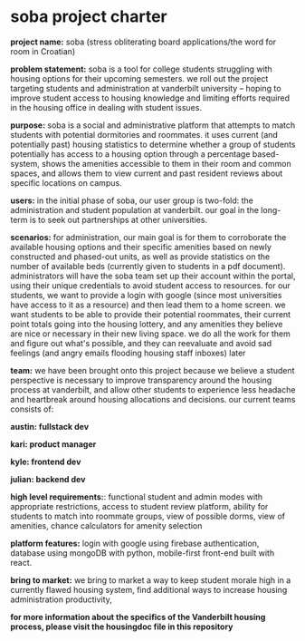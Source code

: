 # soba project charter

**project name:** soba (stress obliterating board applications/the word for room in Croatian)

**problem statement:** soba is a tool for college students struggling with housing options for their upcoming semesters. we roll out the project targeting students and administration at vanderbilt university – hoping to improve student access to housing knowledge and limiting efforts required in the housing office in dealing with student issues. 

**purpose:** soba is a social and administrative platform that attempts to match students with potential dormitories and roommates. it uses current (and potentially past) housing statistics to determine whether a group of students potentially has access to a housing option through a percentage based-system, shows the amenities accessible to them in their room and common spaces, and allows them to view current and past resident reviews about specific locations on campus. 

**users:** in the initial phase of soba, our user group is two-fold: the administration and student population at vanderbilt. our goal in the long-term is to seek out partnerships at other universities. 

**scenarios:** for administration, our main goal is for them to corroborate the available housing options and their specific amenities based on newly constructed and phased-out units, as well as provide statistics on the number of available beds (currently given to students in a pdf document). administrators will have the soba team set up their account within the portal, using their unique credentials to avoid student access to resources. for our students, we want to provide a login with google (since most universities have access to it as a resource) and then lead them to a home screen. we want students to be able to provide their potential roommates, their current point totals going into the housing lottery, and any amenities they believe are nice or necessary in their new living space. we do all the work for them and figure out what's possible, and they can reevaluate and avoid sad feelings (and angry emails flooding housing staff inboxes) later

**team:** we have been brought onto this project because we believe a student perspective is necessary to improve transparency around the housing process at vanderbilt, and allow other students to experience less headache and heartbreak around housing allocations and decisions. our current teams consists of:

**austin: fullstack dev**

**kari: product manager**

**kyle: frontend dev**

**julian: backend dev**

**high level requirements:**: functional student and admin modes with appropriate restrictions, access to student review platform, ability for students to match into roommate groups, view of possible dorms, view of amenities, chance calculators for amenity selection  

**platform features:** login with google using firebase authentication, database using mongoDB with python, mobile-first front-end built with react. 

**bring to market:** we bring to market a way to keep student morale high in a currently flawed housing system, find additional ways to increase housing administration productivity, 

**for more information about the specifics of the Vanderbilt housing process, please visit the housingdoc file in this repository**
